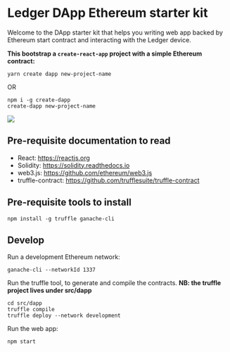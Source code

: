 # Ledger DApp Ethereum starter kit

Welcome to the DApp starter kit that helps you writing web app backed by Ethereum start contract and interacting with the Ledger device.

**This bootstrap a `create-react-app` project with a simple Ethereum contract:**

```
yarn create dapp new-project-name
```

OR

```
npm i -g create-dapp
create-dapp new-project-name
```

![](https://user-images.githubusercontent.com/211411/35970466-b4985312-0cca-11e8-9baf-33e60ec9ac70.gif)

## Pre-requisite documentation to read

* React: https://reactjs.org
* Solidity: https://solidity.readthedocs.io
* web3.js: https://github.com/ethereum/web3.js
* truffle-contract: https://github.com/trufflesuite/truffle-contract

## Pre-requisite tools to install

```
npm install -g truffle ganache-cli
```

## Develop

Run a development Ethereum network:

```
ganache-cli --networkId 1337
```

Run the truffle tool, to generate and compile the contracts. **NB: the truffle project lives under src/dapp**

```
cd src/dapp
truffle compile
truffle deploy --network development
```

Run the web app:

```
npm start
```
